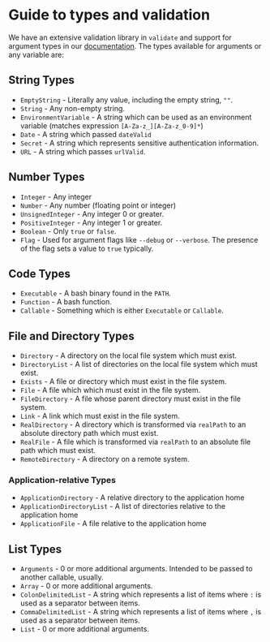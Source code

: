 # Guide to types and validation

We have an extensive validation library in `validate` and support for argument types in
our [documentation](./documentation.md). The types available for arguments or any variable are:

## String Types

- `EmptyString` - Literally any value, including the empty string, `""`.
- `String` - Any non-empty string.
- `EnvironmentVariable` - A string which can be used as an environment variable (matches expression
  `[A-Za-z_][A-Za-z_0-9]*`)
- `Date` - A string which passed `dateValid`
- `Secret` - A string which represents sensitive authentication information.
- `URL` - A string which passes `urlValid`.

## Number Types

- `Integer` - Any integer
- `Number` - Any number (floating point or integer)
- `UnsignedInteger` - Any integer 0 or greater.
- `PositiveInteger` - Any integer 1 or greater.
- `Boolean` - Only `true` or `false`.
- `Flag` - Used for argument flags like `--debug` or `--verbose`. The presence of the flag sets a value to `true`
  typically.

## Code Types

- `Executable` - A bash binary found in the `PATH`.
- `Function` - A bash function.
- `Callable` - Something which is either `Executable` or `Callable`.

## File and Directory Types

- `Directory` - A directory on the local file system which must exist.
- `DirectoryList` - A list of directories on the local file system which must exist.
- `Exists` - A file or directory which must exist in the file system.
- `File` - A file which which must exist in the file system.
- `FileDirectory` - A file whose parent directory must exist in the file system.
- `Link` - A link which must exist in the file system.
- `RealDirectory` - A directory which is transformed via `realPath` to an absolute directory path which must exist.
- `RealFile` - A file which is transformed via `realPath` to an absolute file path which must exist.
- `RemoteDirectory` - A directory on a remote system.

### Application-relative Types

- `ApplicationDirectory` - A relative directory to the application home
- `ApplicationDirectoryList` - A list of directories relative to the application home
- `ApplicationFile` - A file relative to the application home

## List Types

- `Arguments` - 0 or more additional arguments. Intended to be passed to another callable, usually.
- `Array` - 0 or more additional arguments.
- `ColonDelimitedList` - A string which represents a list of items where `:` is used as a separator between items.
- `CommaDelimitedList` - A string which represents a list of items where `,` is used as a separator between items.
- `List` - 0 or more additional arguments.
